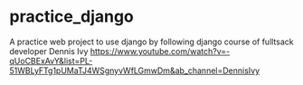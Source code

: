 # practice_django
A practice web project to use django by following django course of fulltsack developer Dennis Ivy
https://www.youtube.com/watch?v=-qUoCBExAvY&list=PL-51WBLyFTg1pUMaTJ4WSgnyvWfLGmwDm&ab_channel=DennisIvy
